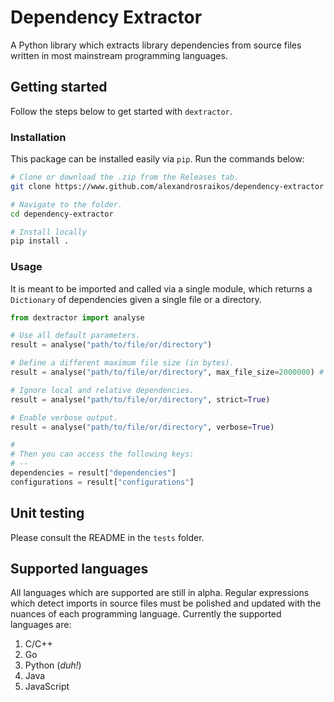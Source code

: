 # Dependency Extractor

A Python library which extracts library dependencies from source files written in most mainstream programming languages.

## Getting started

Follow the steps below to get started with `dextractor`.

### Installation

This package can be installed easily via `pip`. Run the commands below:

```bash
# Clone or download the .zip from the Releases tab.
git clone https://www.github.com/alexandrosraikos/dependency-extractor

# Navigate to the folder.
cd dependency-extractor

# Install locally
pip install .
```

### Usage

It is meant to be imported and called via a single module, which returns a `Dictionary` of dependencies given a single file or a directory.

```python
from dextractor import analyse

# Use all default parameters.
result = analyse("path/to/file/or/directory")

# Define a different maximum file size (in bytes).
result = analyse("path/to/file/or/directory", max_file_size=2000000) # <- 2MB

# Ignore local and relative dependencies.
result = analyse("path/to/file/or/directory", strict=True)

# Enable verbose output.
result = analyse("path/to/file/or/directory", verbose=True)

#
# Then you can access the following keys:
# --
dependencies = result["dependencies"]
configurations = result["configurations"]


```

## Unit testing

Please consult the README in the `tests` folder.

## Supported languages

All languages which are supported are still in alpha. Regular expressions which detect imports in source files must be polished and updated with the nuances of each programming language. Currently the supported languages are:

1. C/C++
1. Go
1. Python (_duh!_)
1. Java
1. JavaScript
